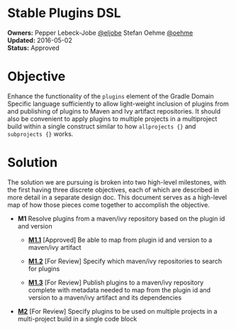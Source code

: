 # Stable Plugins DSL

**Owners:**
Pepper Lebeck-Jobe [@eljobe](https://github.com/eljobe)
Stefan Oehme [@oehme](https://github.com/oehme)  
**Updated:** 2016-05-02   
**Status:** Approved

# Objective

Enhance the functionality of the `plugins` element of the Gradle Domain Specific language sufficiently to
allow light-weight inclusion of plugins from and publishing of plugins to Maven and Ivy artifact repositories.
It should also be convenient to apply plugins to multiple projects in a multiproject build within a single construct
similar to how `allprojects {}` and `subprojects {}` works.

# Solution

The solution we are pursuing is broken into two high-level milestones, with the first having three discrete objectives,
each of which are described in more detail in a separate design doc. This document serves as a high-level map of how those
pieces come together to accomplish the objective.

* **M1** Resolve plugins from a maven/ivy repository based on the plugin id and version

    * **[M1.1](M1.1.md)**
    [Approved] Be able to map from plugin id and version to a maven/ivy artifact

    * **[M1.2](https://docs.google.com/document/d/139-eP7JhUvuVKfHUEk4fNFR_vzOGKsB4WYYrHLPe_6s)**
    [For Review] Specify which maven/ivy repositories to search for plugins

    * **[M1.3](https://docs.google.com/document/d/1n9CTekaRt1tybw1qiXPtQD5gwI6CQLHzQSliDX7_vc0/edit)**
    [For Review] Publish plugins to a maven/ivy repository complete with metadata needed to map from the plugin id and version to a maven/ivy artifact and its dependencies

* **[M2](https://docs.google.com/document/d/1uy8mqv_ZuvLUh10P43VPkaPEmofckvOnRjtaA9_quzI/edit)** [For Review]
Specify plugins to be used on multiple projects in a multi-project build in a single code block
